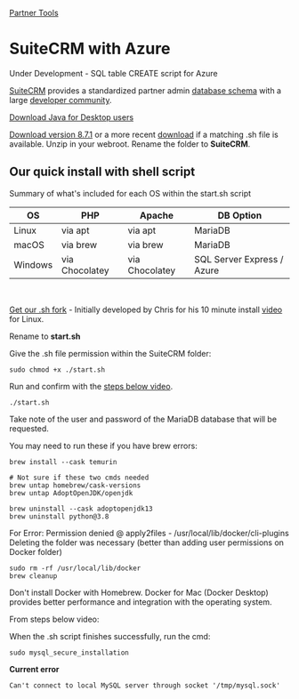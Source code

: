 [Partner Tools](../)
# SuiteCRM with Azure

Under Development - SQL table CREATE script for Azure

[SuiteCRM](https://SuiteCRM.com) provides a standardized partner admin [database schema](https://schema--suitecrm-docs.netlify.app/schema) with a large [developer community](https://community.SuiteCRM.com).

[Download Java for Desktop users](https://www.java.com/en/download/)

[Download version 8.7.1](https://suitecrm.com/wpfd_file/suitecrm-8-7-1/) or a more recent [download](https://suitecrm.com/download/) if a matching .sh file is available.
Unzip in your webroot. Rename the folder to **SuiteCRM**.

## Our quick install with shell script

Summary of what's included for each OS within the start.sh script

| OS      | PHP            | Apache        | DB Option                    |
|---------|----------------|---------------|------------------------------|
| Linux   | via apt        | via apt       | MariaDB                      |
| macOS   | via brew       | via brew      | MariaDB                      |
| Windows | via Chocolatey | via Chocolatey| SQL Server Express / Azure   |

<br>

[Get our .sh fork](https://github.com/motaviegas/SuiteCRM_Script) - Initially developed by Chris for his 10 minute install [video](https://www.youtube.com/watch?v=eycqCChZ8nI) for Linux.  

Rename to **start.sh**

Give the .sh file permission within the SuiteCRM folder:

	sudo chmod +x ./start.sh

<!--
	Not from video, probably don't need.
	sudo chmod -R 755 .
-->

Run and confirm with the [steps below video](https://community.suitecrm.com/t/how-to-install-suitecrm-8-6-1-under-10-minutes/93252).


	./start.sh

Take note of the user and password of the MariaDB database that will be requested.

You may need to run these if you have brew errors:

	brew install --cask temurin

	# Not sure if these two cmds needed
	brew untap homebrew/cask-versions
	brew untap AdoptOpenJDK/openjdk

	brew uninstall --cask adoptopenjdk13
	brew uninstall python@3.8


For Error: Permission denied @ apply2files - /usr/local/lib/docker/cli-plugins
Deleting the folder was necessary (better than adding user permissions on Docker folder)

	sudo rm -rf /usr/local/lib/docker
	brew cleanup

Don't install Docker with Homebrew. 
Docker for Mac (Docker Desktop) provides better performance and integration with the operating system. 


From steps below video:

When the .sh script finishes successfully, run the cmd:

    sudo mysql_secure_installation


**Current error**

	Can't connect to local MySQL server through socket '/tmp/mysql.sock'

<!--
Is there a solution [in this post](https://community.suitecrm.com/t/suitecrm-8-install-problem-mysql-connection/83267/18)?
-->
